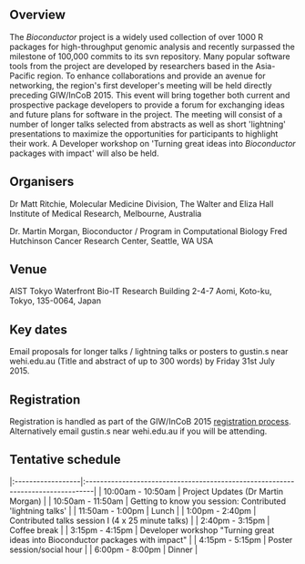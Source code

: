 
## Overview

The _Bioconductor_ project is a widely used collection of over 1000 R
packages for high-throughput genomic analysis and recently surpassed
the milestone of 100,000 commits to its svn repository. Many popular
software tools from the project are developed by researchers based in
the Asia-Pacific region. To enhance collaborations and provide an
avenue for networking, the region's first developer's meeting will be
held directly preceding GIW/InCoB 2015. This event will bring together
both current and prospective package developers to provide a forum for
exchanging ideas and future plans for software in the project.  The
meeting will consist of a number of longer talks selected from
abstracts as well as short 'lightning' presentations to maximize the
opportunities for participants to highlight their work. A Developer
workshop on 'Turning great ideas into _Bioconductor_ packages with
impact' will also be held.

## Organisers

Dr Matt Ritchie, Molecular Medicine Division, The Walter and Eliza
Hall Institute of Medical Research, Melbourne, Australia

Dr. Martin Morgan, Bioconductor / Program in Computational Biology
Fred Hutchinson Cancer Research Center, Seattle, WA USA

## Venue

AIST Tokyo Waterfront Bio-IT Research Building 2-4-7 Aomi, Koto-ku,
Tokyo, 135-0064, Japan

## Key dates

Email proposals for longer talks / lightning talks or posters to
gustin.s near wehi.edu.au (Title and abstract of up to 300 words) by
Friday 31st July 2015.

## Registration

Registration is handled as part of the GIW/InCoB 2015
[registration process](https://perdana.apbionet.org/giw-incob-2015/).
Alternatively email gustin.s near wehi.edu.au if you will be
attending.

## Tentative schedule

|:------------------|:--------------------------------------------------------------------------------|
| 10:00am - 10:50am | Project Updates (Dr Martin Morgan)                                              |
| 10:50am - 11:50am | Getting to know you session: Contributed 'lightning talks'                      |
| 11:50am - 1:00pm  | Lunch                                                                           |
| 1:00pm   - 2:40pm | Contributed talks session I (4 x 25 minute talks)                               |
| 2:40pm   - 3:15pm | Coffee break                                                                    |
| 3:15pm   - 4:15pm | Developer workshop "Turning great ideas into Bioconductor packages with impact" |
| 4:15pm   - 5:15pm | Poster session/social hour                                                      |
| 6:00pm   - 8:00pm | Dinner                                                                          |